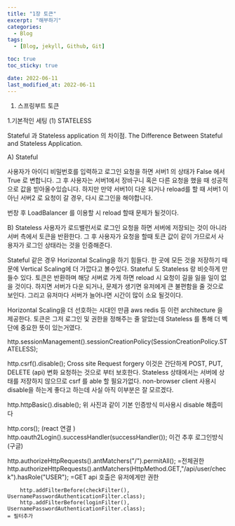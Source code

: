 ```yaml
---
title: "1장 토큰"
excerpt: "해부하기"
categories:
  - Blog
tags:
  - [Blog, jekyll, Github, Git]

toc: true
toc_sticky: true

date: 2022-06-11
last_modified_at: 2022-06-11
---
```


1. 스프링부트 토큰

1.기본적인 세팅 (1)
STATELESS

Stateful 과 Stateless application 의 차이점.
The Difference Between Stateful and Stateless Application.

A) Stateful

사용자가 아이디 비밀번호를 입력하고 로그인 요청을 하면 서버1 의 상태가 False 에서 True 로 변합니다.
그 후 사용자는 서버1에서 장바구니 혹은 다른 요청을 했을 때 성공적으로 값을 빋아올수있습니다.
하지만 만약 서버1이 다운 되거나 reload를 할 때 서버1 이 아닌 서버2 로 요청이 갈 경우, 다시 로그인을 해야합니다.

번창 후 LoadBalancer 를 이용할 시 reload 할때 문제가 될것이다.

B) Stateless
사용자가 로드밸런서로 로그인 요청을 하면 서버에 저장되는 것이 아니라 서버 측에서 토큰을 반환한다.
그 후 사용자가 요청을 할때 토큰 값이 같이 가므로서 사용자가 로그인 상태라는 것을 인증해준다.

Stateful 같은 경우 Horizontal Scaling을 하기 힘들다. 한 곳에 모든 것을 저장하기 때문에 Vertical Scaling에 더 가깝다고 볼수있다.
Stateful 도 Stateless 랑 비슷하게 만들수 있다. 토큰은 반환하며 해당 서버로 가게 하면 reload 시 요청이 길을 잃을 일이 없을 것이다.
하지면 서버가 다운 되거나, 문제가 생기면 유저에게 큰 불편함을 줄 것으로 보인다. 그리고 유저마다 서버가 늘어나면 시간이 많이 소요 될것이다.

Horizontal Scaling을 더 선호하는 시대인 만큼 aws redis 등 이런 architecture 을 제공한다.
토큰은 그저 로그인 및 권한을 정해주는 줄 알았는데 Stateless 를 통해 더 벡단에 중요한 뜻이 있는거였다.

http.sessionManagement().sessionCreationPolicy(SessionCreationPolicy.STATELESS);

http.csrf().disable();
Cross site Request forgery
이것은 간단하게 POST, PUT, DELETE (api) 변화 요청하는 것으로 부터 보호한다.
Stateless 상태에서는 서버에 상태를 저장하지 않으므로 csrf 를 able 할 필요가없다.
non-browser client 사용시 disable을 하는게 좋다고 하는데 사실 아직 이부분은 잘 모르겠다.

http.httpBasic().disable();
위 사진과 같이 기본 인증방식
미사용시 disable 해줍미다

http.cors();
(react 연결
)
http.oauth2Login().successHandler(successHandler());
이건 추후 로그인방식(구글)

http.authorizeHttpRequests().antMatchers("/").permitAll();
=전체권한
http.authorizeHttpRequests().antMatchers(HttpMethod.GET,"/api/user/check").hasRole("USER");
=GET api 호출은 유저에게만 권한

    	http.addFilterBefore(checkFilter(), UsernamePasswordAuthenticationFilter.class);
    	http.addFilterBefore(loginFilter(), UsernamePasswordAuthenticationFilter.class);
    = 필터추가
